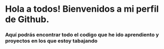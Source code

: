 # Hola a todos! Bienvenidos a mi perfil de Github.


### Aquí podrás encontrar todo el codigo que he ido aprendiento y proyectos en los que estoy tabajando
